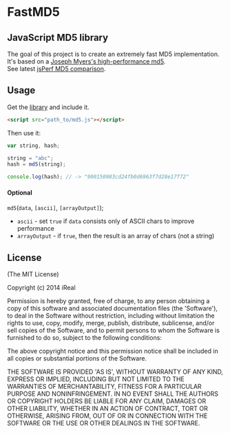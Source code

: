 FastMD5
=======

## JavaScript MD5 library

The goal of this project is to create an extremely fast MD5 implementation.<br>
It's based on a [Joseph Myers's high-performance md5](http://www.myersdaily.org/joseph/javascript/md5-text.html).<br>
See latest [jsPerf MD5 comparison](http://jsperf.com/md5-shootout/63).

## Usage

Get the [library](https://raw.githubusercontent.com/iReal/FastMD5/master/lib/md5.js) and include it.

```html
<script src="path_to/md5.js"></script>
```

Then use it:

```js
var string, hash;

string = "abc";
hash = md5(string);

console.log(hash); // -> "900150983cd24fb0d6963f7d28e17f72"
```

#### Optional

`md5`(`data`, `[ascii]`, `[arrayOutput]`);

- `ascii` - set `true` if `data` consists only of ASCII chars to improve performance
- `arrayOutput` - if `true`, then the result is an array of chars (not a string)

## License

(The MIT License)

Copyright (c) 2014 iReal

Permission is hereby granted, free of charge, to any person obtaining
a copy of this software and associated documentation files (the
'Software'), to deal in the Software without restriction, including
without limitation the rights to use, copy, modify, merge, publish,
distribute, sublicense, and/or sell copies of the Software, and to
permit persons to whom the Software is furnished to do so, subject to
the following conditions:

The above copyright notice and this permission notice shall be
included in all copies or substantial portions of the Software.

THE SOFTWARE IS PROVIDED 'AS IS', WITHOUT WARRANTY OF ANY KIND,
EXPRESS OR IMPLIED, INCLUDING BUT NOT LIMITED TO THE WARRANTIES OF
MERCHANTABILITY, FITNESS FOR A PARTICULAR PURPOSE AND NONINFRINGEMENT.
IN NO EVENT SHALL THE AUTHORS OR COPYRIGHT HOLDERS BE LIABLE FOR ANY
CLAIM, DAMAGES OR OTHER LIABILITY, WHETHER IN AN ACTION OF CONTRACT,
TORT OR OTHERWISE, ARISING FROM, OUT OF OR IN CONNECTION WITH THE
SOFTWARE OR THE USE OR OTHER DEALINGS IN THE SOFTWARE.

